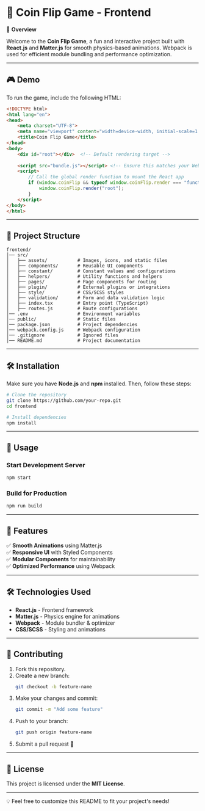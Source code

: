 # 🎲 Coin Flip Game - Frontend

🚀 **Overview**

Welcome to the **Coin Flip Game**, a fun and interactive project built with **React.js** and **Matter.js** for smooth physics-based animations. Webpack is used for efficient module bundling and performance optimization.

---

## 🎮 **Demo**
To run the game, include the following HTML:

```html
<!DOCTYPE html>
<html lang="en">
<head>
    <meta charset="UTF-8">
    <meta name="viewport" content="width=device-width, initial-scale=1.0">
    <title>Coin Flip Game</title>
</head>
<body>
    <div id="root"></div>  <!-- Default rendering target -->
    
    <script src="bundle.js"></script> <!-- Ensure this matches your Webpack output -->
    <script>
        // Call the global render function to mount the React app
        if (window.coinFlip && typeof window.coinFlip.render === "function") {
            window.coinFlip.render("root");
        }
    </script>
</body>
</html>
```

---

## 📂 **Project Structure**

```
frontend/
│── src/
│   ├── assets/           # Images, icons, and static files
│   ├── components/       # Reusable UI components
│   ├── constant/         # Constant values and configurations
│   ├── helpers/          # Utility functions and helpers
│   ├── pages/            # Page components for routing
│   ├── plugin/           # External plugins or integrations
│   ├── style/            # CSS/SCSS styles
│   ├── validation/       # Form and data validation logic
│   ├── index.tsx         # Entry point (TypeScript)
│   ├── routes.js         # Route configurations
│── .env                  # Environment variables
│── public/               # Static files
│── package.json          # Project dependencies
│── webpack.config.js     # Webpack configuration
│── .gitignore            # Ignored files
│── README.md             # Project documentation

```

---

## 🛠️ **Installation**

Make sure you have **Node.js** and **npm** installed. Then, follow these steps:

```sh
# Clone the repository
git clone https://github.com/your-repo.git
cd frontend

# Install dependencies
npm install
```

---

## 🚀 **Usage**

### Start Development Server
```sh
npm start
```

### Build for Production
```sh
npm run build
```

---

## 🔧 **Features**

✅ **Smooth Animations** using Matter.js  
✅ **Responsive UI** with Styled Components  
✅ **Modular Components** for maintainability  
✅ **Optimized Performance** using Webpack  

---

## 🛠️ **Technologies Used**

- **React.js** - Frontend framework
- **Matter.js** - Physics engine for animations
- **Webpack** - Module bundler & optimizer
- **CSS/SCSS** - Styling and animations

---

## 🤝 **Contributing**

1. Fork this repository.
2. Create a new branch:
   ```sh
   git checkout -b feature-name
   ```
3. Make your changes and commit:
   ```sh
   git commit -m "Add some feature"
   ```
4. Push to your branch:
   ```sh
   git push origin feature-name
   ```
5. Submit a pull request 🎉

---

## 📜 **License**

This project is licensed under the **MIT License**.

---

💡 Feel free to customize this README to fit your project's needs!


